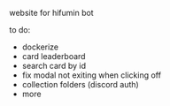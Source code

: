 website for hifumin bot

to do:
* dockerize
* card leaderboard
* search card by id
* fix modal not exiting when clicking off
* collection folders (discord auth)
* more 

